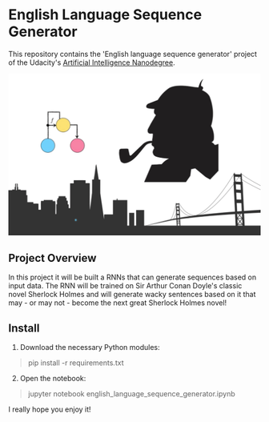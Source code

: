 
# English Language Sequence Generator

This repository contains the 'English language sequence generator' project of the Udacity's [Artificial Intelligence Nanodegree](https://www.udacity.com/course/artificial-intelligence-nanodegree--nd889).

![English Language Sequence Generator](cover.png)

## Project Overview
In this project it will be built a RNNs that can generate sequences based on input data. The RNN will be trained on Sir Arthur Conan Doyle's classic novel Sherlock Holmes and will generate wacky sentences based on it that may - or may not - become the next great Sherlock Holmes novel!

## Install

 1. Download the necessary Python modules:
> pip install -r requirements.txt
 2. Open the notebook:
> jupyter notebook english_language_sequence_generator.ipynb

I really hope you enjoy it!
